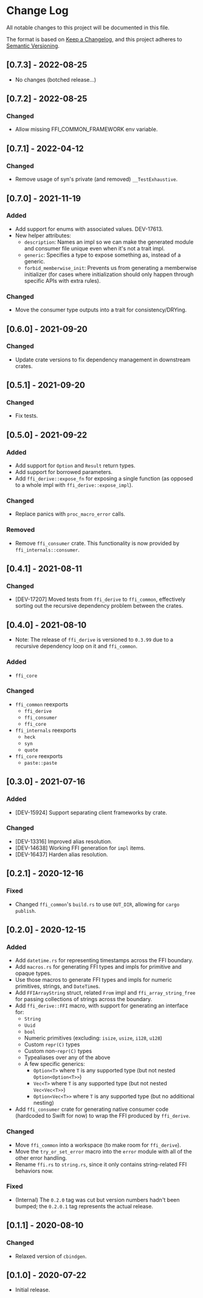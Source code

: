 # Change Log

All notable changes to this project will be documented in this file.

The format is based on [Keep a Changelog](https://keepachangelog.com/en/1.0.0/), and this project
adheres to [Semantic Versioning](https://semver.org/spec/v2.0.0.html).

## [0.7.3] - 2022-08-25

- No changes (botched release...)

## [0.7.2] - 2022-08-25

### Changed

- Allow missing FFI_COMMON_FRAMEWORK env variable.

## [0.7.1] - 2022-04-12

### Changed

- Remove usage of syn's private (and removed) `__TestExhaustive`.

## [0.7.0] - 2021-11-19

### Added

- Add support for enums with associated values. DEV-17613.
- New helper attributes:
  - `description`: Names an impl so we can make the generated module and consumer file unique even
    when it's not a trait impl.
  - `generic`: Specifies a type to expose something as, instead of a generic.
  - `forbid_memberwise_init`: Prevents us from generating a memberwise initializer (for cases where
    initialization should only happen through specific APIs with extra rules).

### Changed

- Move the consumer type outputs into a trait for consistency/DRYing.

## [0.6.0] - 2021-09-20

### Changed

- Update crate versions to fix dependency management in downstream crates.

## [0.5.1] - 2021-09-20

### Changed

- Fix tests.

## [0.5.0] - 2021-09-22

### Added

- Add support for `Option` and `Result` return types.
- Add support for borrowed parameters.
- Add `ffi_derive::expose_fn` for exposing a single function (as opposed to a whole impl with
  `ffi_derive::expose_impl`).

### Changed

- Replace panics with `proc_macro_error` calls.

### Removed

- Remove `ffi_consumer` crate. This functionality is now provided by `ffi_internals::consumer`.

## [0.4.1] - 2021-08-11

### Changed

- [DEV-17207] Moved tests from `ffi_derive` to `ffi_common`, effectively sorting out the recursive
  dependency problem between the crates.

## [0.4.0] - 2021-08-10

- Note: The release of `ffi_derive` is versioned to `0.3.99` due to a recursive dependency loop on
  it and `ffi_common`.

### Added

- `ffi_core`

### Changed

- `ffi_common` reexports
  - `ffi_derive`
  - `ffi_consumer`
  - `ffi_core`
- `ffi_internals` reexports
  - `heck`
  - `syn`
  - `quote`
- `ffi_core` reexports
  - `paste::paste`

## [0.3.0] - 2021-07-16

### Added

- [DEV-15924] Support separating client frameworks by crate.

### Changed

- [DEV-13316] Improved alias resolution.
- [DEV-14638] Working FFI generation for `impl` items.
- [DEV-16437] Harden alias resolution.

## [0.2.1] - 2020-12-16

### Fixed

- Changed `ffi_common`'s `build.rs` to use `OUT_DIR`, allowing for `cargo publish`.

## [0.2.0] - 2020-12-15

### Added

- Add `datetime.rs` for representing timestamps across the FFI boundary.
- Add `macros.rs` for generating FFI types and impls for primitive and opaque types.
- Use those macros to generate FFI types and impls for numeric primitives, strings, and `DateTime`s.
- Add `FFIArrayString` struct, related `From` impl and `ffi_array_string_free` for passing
  collections of strings across the boundary.
- Add `ffi_derive::FFI` macro, with support for generating an interface for:
  - `String`
  - `Uuid`
  - `bool`
  - Numeric primitives (excluding: `isize`, `usize`, `i128`, `u128`)
  - Custom `repr(C)` types
  - Custom non-`repr(C)` types
  - Typealiases over any of the above
  - A few specific generics:
    - `Option<T>` where `T` is any supported type (but not nested `Option<Option<T>>`)
    - `Vec<T>` where `T` is any supported type (but not nested `Vec<Vec<T>>`)
    - `Option<Vec<T>>` where `T` is any supported type (but no additional nesting)
- Add `ffi_consumer` crate for generating native consumer code (hardcoded to Swift for now) to wrap
  the FFI produced by `ffi_derive`.

### Changed

- Move `ffi_common` into a workspace (to make room for `ffi_derive`).
- Move the `try_or_set_error` macro into the `error` module with all of the other error handling.
- Rename `ffi.rs` to `string.rs`, since it only contains string-related FFI behaviors now.

### Fixed

- (Internal) The `0.2.0` tag was cut but version numbers hadn't been bumped; the `0.2.0.1` tag
  represents the actual release.

## [0.1.1] - 2020-08-10

### Changed

- Relaxed version of `cbindgen`.

## [0.1.0] - 2020-07-22

- Initial release.
